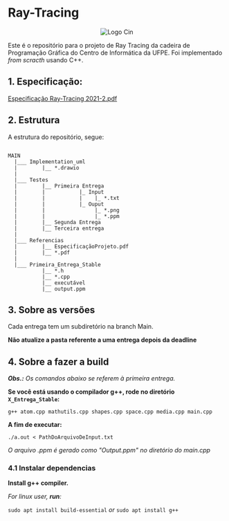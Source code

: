 # Ray-Tracing

<div style="text-align:center">
    <image src =https://user-images.githubusercontent.com/61971951/158565382-e7eb1348-0f76-4bc3-a0c5-2f0f4d10394d.png alt="Logo Cin">
</div>


Este é o repositório para o projeto de Ray Tracing da cadeira de Programação Gráfica do Centro de Informática da UFPE. 
Foi implementado _from scracth_ usando C++.

    

 ## 1. Especificação:
   [Especificação Ray-Tracing 2021-2.pdf](https://github.com/addaesg/Ray-Tracing/files/8260225/Especificacao.Ray-Tracing.2021-2.pdf)
   

    
## 2. Estrutura
A estrutura do repositório, segue:
    
```   
    
MAIN
  |___ Implementation_uml
  |        |__ *.drawio
  |
  |___ Testes
  |        |__ Primeira Entrega
  |        |           |_ Input
  |        |           |    |_ *.txt
  |        |           |_ Ouput
  |        |                |_ *.png
  |        |                |_ *.ppm
  |        |__ Segunda Entrega
  |        |__ Terceira entrega
  |
  |___ Referencias
  |        |__ EspecificaçãoProjeto.pdf
  |        |__ *.pdf
  |
  |___ Primeira_Entrega_Stable
           |__ *.h
           |__ *.cpp
           |__ executável
           |__ output.ppm

```

    
    
    
## 3. Sobre as versões
Cada entrega tem um subdiretório na branch Main.
    
**Não atualize a pasta referente a uma entrega depois da deadline**
    
    
    
    
## 4. Sobre a fazer a build
_**Obs.:** Os comandos abaixo se referem à primeira entrega._ 
    
**Se você está usando o compilador g++, rode no diretório ```X_Entrega_Stable```:**
    
```
g++ atom.cpp mathutils.cpp shapes.cpp space.cpp media.cpp main.cpp
```
**A fim de executar:**
```
./a.out < PathDoArquivoDeInput.txt
```
_O arquivo .ppm é gerado como "Output.ppm" no diretório do main.cpp_
     
                                                     
### 4.1 Instalar dependencias
                                     
**Install g++ compiler.** 
                                  
 _For linux user, **run**:_
                                  
```sudo apt install build-essential```
_or_
```sudo apt install g++```                                     
